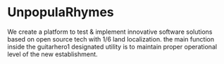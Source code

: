 # UnpopulaRhymes
We create a platform to test &amp; implement innovative software solutions based on open source tech with 1/6 land localization.
the main function inside the guitarhero1 designated utility is to maintain proper operational level of the new establishment.
